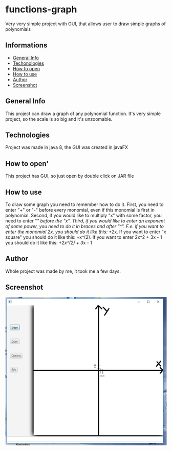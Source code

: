 # functions-graph
Very very simple project with GUI, that allows user to draw simple graphs of polynomials
## Informations
* [General Info](#general-info)
* [Techonologies](#technologies)
* [How to open](#how-to-open)
* [How to use](#hot-to-use)
* [Author](#author)
* [Screenshot](#screenshot)

## General Info
This project can draw a graph of any polynomial function. It's very simple project, so the scale is so big and it's unzoomable.

## Technologies
Project was made in java 8, the GUI was created in javaFX

## How to open'
This project has GUI, so just open by double click on JAR file

## How to use
To draw some graph you need to remember how to do it. First, you need to enter "+" or "-" before every monomial, even if this monomial is first in polynomial. Second, if you would like to multiply "x" with some factor, you need to enter "*" before the "x". Third, if you would like to enter an exponent of some power, you need to do it in braces and after "^". F.e. if you want to enter the monomial 2x, you should do it like this: +2*x. If you want to enter "x square" you should do it like this: +x^(2). If you want to enter 2x^2 + 3x - 1 you should do it like this: +2*x^(2) + 3*x - 1

## Author
Whole project was made by me, it took me a few days.

## Screenshot
![Screenshot](./screenshot.png)
